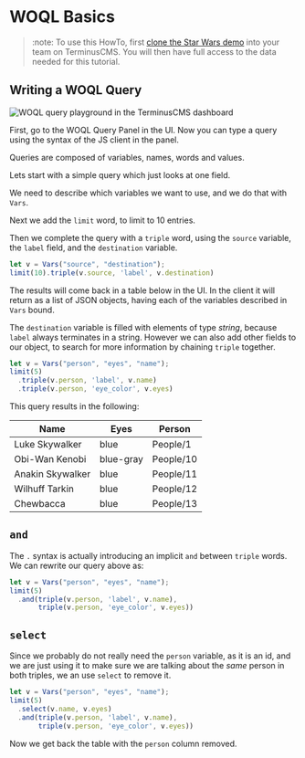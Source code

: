 # WOQL Basics

> :note:
> To use this HowTo, first [clone the Star Wars
> demo](../use-distributed-features/clone-a-demo.md) into your team on
> TerminusCMS. You will then have full access to the data needed for
> this tutorial.

## Writing a WOQL Query

<img src="https://assets.terminusdb.com/docs/how-to-query-woql.png" alt="WOQL query playground in the TerminusCMS dashboard">

First, go to the WOQL Query Panel in the UI. Now you can type a query
using the syntax of the JS client in the panel.

Queries are composed of variables, names, words and values.

Lets start with a simple query which just looks at one field.

We need to describe which variables we want to use, and we do that
with `Vars`.

Next we add the `limit` word, to limit to 10 entries.

Then we complete the query with a `triple` word, using the `source`
variable, the `label` field, and the `destination` variable.

```javascript
let v = Vars("source", "destination");
limit(10).triple(v.source, 'label', v.destination)
```
The results will come back in a table below in the UI. In the client
it will return as a list of JSON objects, having each of the variables
described in `Vars` bound.

The `destination` variable is filled with elements of type *string*,
because `label` always terminates in a string. However we can also add
other fields to our object, to search for more information by chaining
`triple` together.

```javascript
let v = Vars("person", "eyes", "name");
limit(5)
  .triple(v.person, 'label', v.name)
  .triple(v.person, 'eye_color', v.eyes)
```

This query results in the following:

| Name             | Eyes      | Person    |
|------------------|-----------|-----------|
| Luke Skywalker   | blue      | People/1  |
| Obi-Wan Kenobi   | blue-gray | People/10 |
| Anakin Skywalker | blue      | People/11 |
| Wilhuff Tarkin   | blue 	   | People/12 |
| Chewbacca        | blue      | People/13 |

## `and`

The `.` syntax is actually introducing an implicit `and` between
`triple` words. We can rewrite our query above as:

```javascript
let v = Vars("person", "eyes", "name");
limit(5)
  .and(triple(v.person, 'label', v.name),
       triple(v.person, 'eye_color', v.eyes))
```

## `select`

Since we probably do not really need the `person` variable, as it is
an id, and we are just using it to make sure we are talking about the
*same* person in both triples, we an use `select` to remove it.

```javascript
let v = Vars("person", "eyes", "name");
limit(5)
  .select(v.name, v.eyes)
  .and(triple(v.person, 'label', v.name),
       triple(v.person, 'eye_color', v.eyes))
```

Now we get back the table with the `person` column removed.
